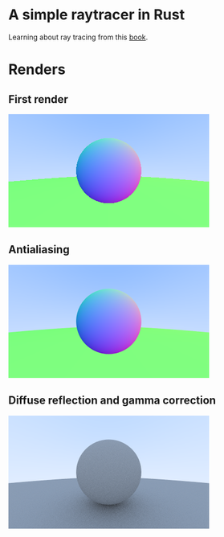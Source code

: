 # A simple raytracer in Rust

Learning about ray tracing from this [book](https://raytracing.github.io/books/RayTracingInOneWeekend.html).

# Renders

## First render

![Output](renders/image.png)

## Antialiasing

![Output](renders/image2.png)

## Diffuse reflection and gamma correction

![Output](renders/image3.png)

